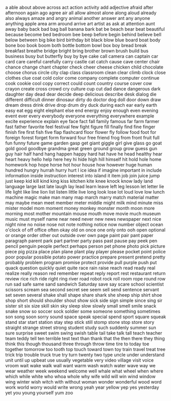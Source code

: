 ﻿a
able
about
above
across
act
action
activity
add
adjective
afraid
after
afternoon
again
ago
agree
air
all
allow
almost
alone
along
aloud
already
also
always
amaze
and
angry
animal
another
answer
ant
any
anyone
anything
apple
area
arm
around
arrive
art
artist
as
ask
at
attention
aunt
away
baby
back
bad
bag
ball
banana
bark
bat
be
beach
bear
beat
beautiful
because
become
bed
bedroom
bee
beep
before
begin
behind
believe
bell
below
between
big
bike
bird
birthday
bit
black
blow
blue
board
boat
body
bone
boo
book
boom
both
bottle
bottom
bowl
box
boy
bread
break
breakfast
breathe
bridge
bright
bring
brother
brown
brush
build
bus
business
busy
but
butterfly
buy
by
bye
cake
call
camera
can
captain
car
card
care
careful
carefully
carry
castle
cat
catch
cause
cave
center
chair
chance
change
chant
chapter
check
cheer
cheese
chicken
child
chocolate
choose
chorus
circle
city
clap
class
classroom
clean
clear
climb
clock
close
clothes
clue
coat
cold
color
come
company
complete
computer
continue
cook
cookie
cool
copy
correct
could
count
country
course
cover
cow
crayon
create
cross
crowd
cry
culture
cup
cut
dad
dance
dangerous
dark
daughter
day
dead
dear
decide
deep
delicious
describe
desk
dialog
die
different
difficult
dinner
dinosaur
dirty
do
doctor
dog
doll
door
down
draw
dream
dress
drink
drive
drop
drum
dry
duck
during
each
ear
early
earth
easy
eat
egg
eight
elephant
else
end
energy
enjoy
enough
even
evening
event
ever
every
everybody
everyone
everything
everywhere
example
excite
experience
explain
eye
face
fact
fall
family
famous
far
farm
farmer
fast
father
favorite
feel
festival
few
fight
figure
fill
finally
find
fine
finger
finish
fire
first
fish
five
flap
flashcard
floor
flower
fly
follow
food
foot
for
foreign
forest
forget
form
forward
four
free
friend
frog
from
front
fruit
full
fun
funny
future
game
garden
gasp
get
giant
giggle
girl
give
glass
go
goat
gold
good
goodbye
grandma
great
green
ground
group
grow
guess
gun
guy
hair
half
hand
hang
happen
happy
hard
hat
have
he
head
healthy
hear
heart
heavy
hello
help
here
hey
hi
hide
high
hill
himself
hit
hold
hole
home
homework
hop
hope
horse
hot
hour
house
how
however
huge
human
hundred
hungry
hurrah
hurry
hurt
I
ice
idea
if
imagine
important
in
include
information
inside
instruction
interest
into
island
it
item
job
join
juice
jump
just
keep
kid
kill
kind
king
kiss
kitchen
kite
knee
knock
know
lady
land
language
large
last
late
laugh
lay
lead
learn
leave
left
leg
lesson
let
letter
lie
life
light
like
line
lion
list
listen
little
live
long
look
lose
lot
loud
love
low
lunch
machine
magic
make
man
many
map
march
marry
match
material
matter
may
maybe
mean
meet
member
meter
middle
might
milk
mind
minute
miss
mister
model
mom
moment
money
monkey
monster
month
moon
more
morning
most
mother
mountain
mouse
mouth
move
movie
much
museum
music
must
myself
name
near
need
never
new
news
newspaper
next
nice
night
nine
no
noise
nose
not
note
nothing
notice
now
number
object
ocean
o'clock
of
off
office
often
okay
old
on
once
one
only
onto
ooh
open
optional
or
orange
order
other
out
outside
over
own
page
paint
pair
pant
paper
paragraph
parent
park
part
partner
party
pass
past
pause
pay
peek
pen
pencil
penguin
people
perfect
perhaps
person
pet
phone
photo
pick
picture
piece
pig
pizza
place
plan
plane
plant
play
player
please
pocket
point
police
poor
popular
possible
potato
power
practice
prepare
present
pretend
pretty
probably
problem
program
promise
protect
provide
pull
purple
push
put
quack
question
quickly
quiet
quite
race
rain
raise
reach
read
ready
real
realize
really
reason
red
remember
repeat
reply
report
rest
restaurant
return
review
rice
rich
ride
right
ring
river
road
robot
rock
roll
room
rope
round
row
run
sad
safe
same
sand
sandwich
Saturday
save
say
scare
school
scientist
scissors
scream
sea
second
secret
see
seem
sell
send
sentence
servant
set
seven
several
shake
shall
shape
share
shark
she
sheep
ship
shirt
shoe
shop
short
should
shoulder
shout
show
sick
side
sign
simple
since
sing
sir
sister
sit
six
size
skill
skin
sky
sleep
slow
slowly
small
smell
smile
snack
snake
snow
so
soccer
sock
soldier
some
someone
something
sometimes
son
song
soon
sorry
sound
space
speak
special
spend
sport
square
squeak
stand
star
start
station
stay
step
stick
still
stomp
stone
stop
store
story
straight
strange
street
strong
student
study
such
suddenly
summer
sun
sure
surprise
sweet
swim
swing
swish
table
tail
take
talk
tall
teach
teacher
team
teddy
tell
ten
terrible
test
text
than
thank
that
the
then
there
they
thing
think
this
though
thousand
three
through
throw
time
tire
to
today
toe
together
tomorrow
too
tooth
top
touch
toward
town
toy
train
travel
treat
tree
trick
trip
trouble
truck
true
try
turn
twenty
two
type
uncle
under
understand
unit
until
up
upbeat
use
usually
vegetable
very
video
village
visit
voice
vroom
wait
wake
walk
wall
want
warm
wash
watch
water
wave
way
we
wear
weather
week
weekend
welcome
well
whale
what
wheel
when
where
which
while
white
who
whoa
whole
why
wife
wild
will
win
wind
window
wing
winter
wish
witch
with
without
woman
wonder
wonderful
wood
word
work
world
worry
would
write
wrong
yeah
year
yellow
yep
yes
yesterday
yet
you
young
yourself
yum
zoo
